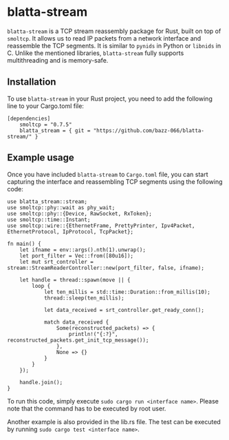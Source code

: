 # blatta-stream
`blatta-stream` is a TCP stream reassembly package for Rust, built on top of `smoltcp`. It allows us to read IP packets from a network interface and reassemble the TCP segments. It is similar to `pynids` in Python or `libnids` in C. Unlike the mentioned libraries, `blatta-stream` fully supports multithreading and is memory-safe.

## Installation

To use `blatta-stream` in your Rust project, you need to add the following line to your Cargo.toml file:
```
[dependencies]
    smoltcp = "0.7.5"
    blatta_stream = { git = "https://github.com/bazz-066/blatta-stream/" }
```
## Example usage
Once you have included `blatta-stream` to `Cargo.toml` file, you can start capturing the interface and reassembling TCP segments using the following code:

```
use blatta_stream::stream;
use smoltcp::phy::wait as phy_wait;
use smoltcp::phy::{Device, RawSocket, RxToken};
use smoltcp::time::Instant;
use smoltcp::wire::{EthernetFrame, PrettyPrinter, Ipv4Packet, EthernetProtocol, IpProtocol, TcpPacket};

fn main() {
    let ifname = env::args().nth(1).unwrap();
    let port_filter = Vec::from([80u16]);
    let mut srt_controller = stream::StreamReaderController::new(port_filter, false, ifname);
    
    let handle = thread::spawn(move || {
        loop {
            let ten_millis = std::time::Duration::from_millis(10);
            thread::sleep(ten_millis);

            let data_received = srt_controller.get_ready_conn();

            match data_received {
                Some(reconstructed_packets) => {
                    println!("{:?}", reconstructed_packets.get_init_tcp_message());
                },
                None => {}
            }
        }
    });

    handle.join();
}
```
To run this code, simply execute `sudo cargo run <interface name>`. Please note that the command has to be executed by root user.

Another example is also provided in the lib.rs file. The test can be executed by running `sudo cargo test <interface name>`.
